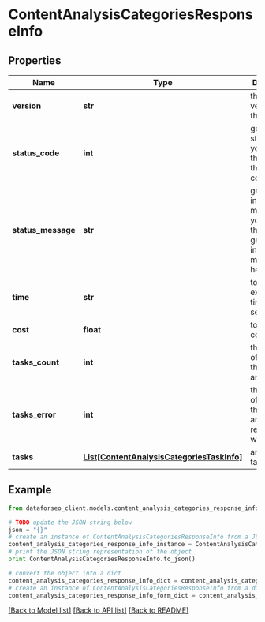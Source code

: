 # ContentAnalysisCategoriesResponseInfo


## Properties

Name | Type | Description | Notes
------------ | ------------- | ------------- | -------------
**version** | **str** | the current version of the API | [optional] 
**status_code** | **int** | general status code you can find the full list of the response codes here | [optional] 
**status_message** | **str** | general informational message you can find the full list of general informational messages here | [optional] 
**time** | **str** | total execution time, seconds | [optional] 
**cost** | **float** | total tasks cost, USD | [optional] 
**tasks_count** | **int** | the number of tasks in the tasks array | [optional] 
**tasks_error** | **int** | the number of tasks in the tasks array returned with an error | [optional] 
**tasks** | [**List[ContentAnalysisCategoriesTaskInfo]**](ContentAnalysisCategoriesTaskInfo.md) | array of tasks | [optional] 

## Example

```python
from dataforseo_client.models.content_analysis_categories_response_info import ContentAnalysisCategoriesResponseInfo

# TODO update the JSON string below
json = "{}"
# create an instance of ContentAnalysisCategoriesResponseInfo from a JSON string
content_analysis_categories_response_info_instance = ContentAnalysisCategoriesResponseInfo.from_json(json)
# print the JSON string representation of the object
print ContentAnalysisCategoriesResponseInfo.to_json()

# convert the object into a dict
content_analysis_categories_response_info_dict = content_analysis_categories_response_info_instance.to_dict()
# create an instance of ContentAnalysisCategoriesResponseInfo from a dict
content_analysis_categories_response_info_form_dict = content_analysis_categories_response_info.from_dict(content_analysis_categories_response_info_dict)
```
[[Back to Model list]](../README.md#documentation-for-models) [[Back to API list]](../README.md#documentation-for-api-endpoints) [[Back to README]](../README.md)


